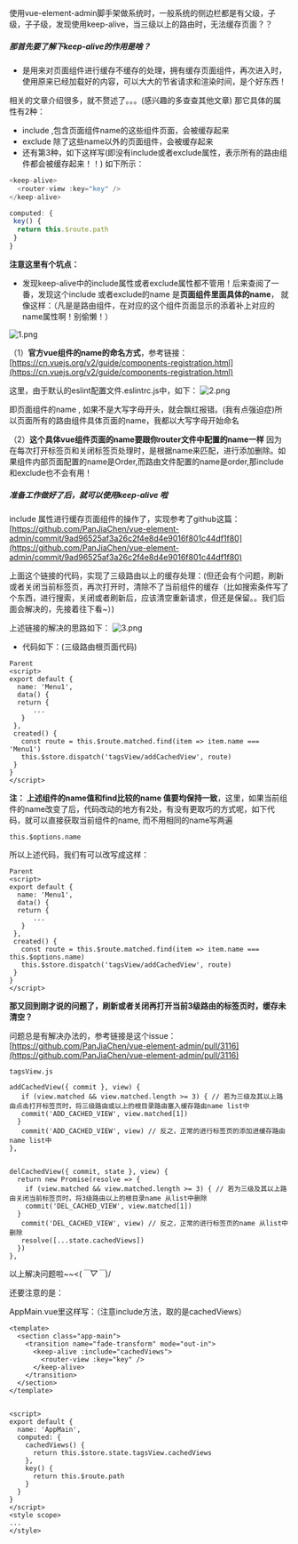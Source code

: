 使用vue-element-admin脚手架做系统时，一般系统的侧边栏都是有父级，子级，子子级，发现使用keep-alive，当三级以上的路由时，无法缓存页面？？

##### 那首先要了解下keep-alive的作用是啥？

* 是用来对页面组件进行缓存不缓存的处理，拥有缓存页面组件，再次进入时，使用原来已经加载好的内容，可以大大的节省请求和渲染时间，是个好东西！


相关的文章介绍很多，就不赘述了。。。(感兴趣的多查查其他文章)
那它具体的属性有2种：

* include ,包含页面组件name的这些组件页面，会被缓存起来
* exclude 除了这些name以外的页面组件，会被缓存起来
* 还有第3种，如下这样写(即没有include或者exclude属性，表示所有的路由组件都会被缓存起来！！)
如下所示：
```js
<keep-alive>
  <router-view :key="key" />
</keep-alive>

computed: {
 key() {
  return this.$route.path
 }
}
```

**注意这里有个坑点：**
 * 发现keep-alive中的include属性或者exclude属性都不管用！后来查阅了一番，发现这个include 或者exclude的name 是**页面组件里面具体的name**， 就像这样：（凡是是路由组件，在对应的这个组件页面显示的添着补上对应的name属性啊！别偷懒！）

![1.png](https://upload-images.jianshu.io/upload_images/1273659-a42561c847a8032e.png?imageMogr2/auto-orient/strip%7CimageView2/2/w/1240)


（1）**官方vue组件的name的命名方式**，参考链接： [https://cn.vuejs.org/v2/guide/components-registration.html](https://cn.vuejs.org/v2/guide/components-registration.html)

  这里，由于默认的eslint配置文件.eslintrc.js中，如下：
![2.png](https://upload-images.jianshu.io/upload_images/1273659-4fb4cfbc43a645a0.png?imageMogr2/auto-orient/strip%7CimageView2/2/w/1240)

即页面组件的name , 如果不是大写字母开头，就会飘红报错。(我有点强迫症)所以页面所有的路由组件具体页面的name，我都以大写字母开始命名


  （2）**这个具体vue组件页面的name要跟你router文件中配置的name一样**
           因为在每次打开标签页和关闭标签页处理时，是根据name来匹配，进行添加删除。如果组件内部页面配置的name是Order,而路由文件配置的name是order,那include和exclude也不会有用！

##### 准备工作做好了后，就可以使用keep-alive 啦

 include 属性进行缓存页面组件的操作了，实现参考了github这篇： [https://github.com/PanJiaChen/vue-element-admin/commit/9ad96525af3a26c2f4e8d4e9016f801c44df1f80](https://github.com/PanJiaChen/vue-element-admin/commit/9ad96525af3a26c2f4e8d4e9016f801c44df1f80)


上面这个链接的代码，实现了三级路由以上的缓存处理：(但还会有个问题，刷新或者关闭当前标签页，再次打开时，清除不了当前组件的缓存（比如搜索条件写了个东西，进行搜索，关闭或者刷新后，应该清空重新请求，但还是保留。。我们后面会解决的，先接着往下看~）)


上述链接的解决的思路如下：
![3.png](https://upload-images.jianshu.io/upload_images/1273659-cad3b34bd86ef62b.png?imageMogr2/auto-orient/strip%7CimageView2/2/w/1240)

* 代码如下：(三级路由根页面代码)

```
Parent
<script>
export default {
  name: 'Menu1',
  data() {
  return {
      ...
   }
 },
 created() {
   const route = this.$route.matched.find(item => item.name === 'Menu1')
   this.$store.dispatch('tagsView/addCachedView', route)
 }
}
</script>
```

**注： 上述组件的name值和find比较的name 值要均保持一致**，这里，如果当前组件的name改变了后，代码改动的地方有2处，有没有更取巧的方式呢，如下代码，就可以直接获取当前组件的name, 而不用相同的name写两遍
```
this.$options.name
```

所以上述代码，我们有可以改写成这样：

```
Parent
<script>
export default {
  name: 'Menu1',
  data() {
  return {
      ...
   }
 },
 created() {
   const route = this.$route.matched.find(item => item.name === this.$options.name)
   this.$store.dispatch('tagsView/addCachedView', route)
 }
}
</script>
```

 **那又回到刚才说的问题了，刷新或者关闭再打开当前3级路由的标签页时，缓存未清空？**

问题总是有解决办法的，参考链接是这个issue： [https://github.com/PanJiaChen/vue-element-admin/pull/3116](https://github.com/PanJiaChen/vue-element-admin/pull/3116)


```
tagsView.js

addCachedView({ commit }, view) {
   if (view.matched && view.matched.length >= 3) { // 若为三级及其以上路由点击打开标签页时，将三级路由或以上的根目录路由塞入缓存路由name list中
   commit('ADD_CACHED_VIEW', view.matched[1])
  }
   commit('ADD_CACHED_VIEW', view) // 反之，正常的进行标签页的添加进缓存路由name list中
},


delCachedView({ commit, state }, view) {
  return new Promise(resolve => {
    if (view.matched && view.matched.length >= 3) { // 若为三级及其以上路由关闭当前标签页时，将3级路由以上的根目录name 从list中删除
    commit('DEL_CACHED_VIEW', view.matched[1])
  }
   commit('DEL_CACHED_VIEW', view) // 反之，正常的进行标签页的name 从list中删除
   resolve([...state.cachedViews])
  })
},
```

以上解决问题啦~~<(*￣▽￣*)/

还要注意的是：

AppMain.vue里这样写：（注意include方法，取的是cachedViews）
```
<template>
  <section class="app-main">
    <transition name="fade-transform" mode="out-in">
      <keep-alive :include="cachedViews">
        <router-view :key="key" />
      </keep-alive>
    </transition>
  </section>
</template>


<script>
export default {
  name: 'AppMain',
  computed: {
    cachedViews() {
      return this.$store.state.tagsView.cachedViews
    },
    key() {
      return this.$route.path
    }
  }
}
</script>
<style scope>
...
</style>
```
